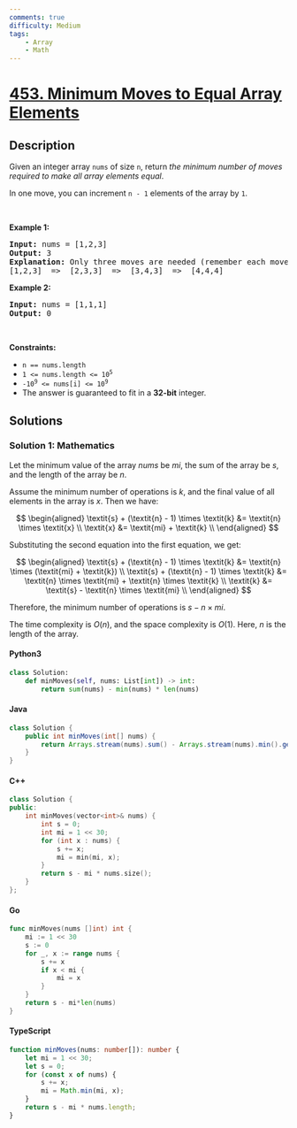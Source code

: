 ```yaml
---
comments: true
difficulty: Medium
tags:
    - Array
    - Math
---
```


<!-- problem:start -->

# [453. Minimum Moves to Equal Array Elements](https://leetcode.com/problems/minimum-moves-to-equal-array-elements)

## Description

<!-- description:start -->

<p>Given an integer array <code>nums</code> of size <code>n</code>, return <em>the minimum number of moves required to make all array elements equal</em>.</p>

<p>In one move, you can increment <code>n - 1</code> elements of the array by <code>1</code>.</p>

<p>&nbsp;</p>
<p><strong class="example">Example 1:</strong></p>

<pre>
<strong>Input:</strong> nums = [1,2,3]
<strong>Output:</strong> 3
<strong>Explanation:</strong> Only three moves are needed (remember each move increments two elements):
[1,2,3]  =&gt;  [2,3,3]  =&gt;  [3,4,3]  =&gt;  [4,4,4]
</pre>

<p><strong class="example">Example 2:</strong></p>

<pre>
<strong>Input:</strong> nums = [1,1,1]
<strong>Output:</strong> 0
</pre>

<p>&nbsp;</p>
<p><strong>Constraints:</strong></p>

<ul>
	<li><code>n == nums.length</code></li>
	<li><code>1 &lt;= nums.length &lt;= 10<sup>5</sup></code></li>
	<li><code>-10<sup>9</sup> &lt;= nums[i] &lt;= 10<sup>9</sup></code></li>
	<li>The answer is guaranteed to fit in a <strong>32-bit</strong> integer.</li>
</ul>

<!-- description:end -->

## Solutions

<!-- solution:start -->

### Solution 1: Mathematics

Let the minimum value of the array $\textit{nums}$ be $\textit{mi}$, the sum of the array be $\textit{s}$, and the length of the array be $\textit{n}$.

Assume the minimum number of operations is $\textit{k}$, and the final value of all elements in the array is $\textit{x}$. Then we have:

$$
\begin{aligned}
\textit{s} + (\textit{n} - 1) \times \textit{k} &= \textit{n} \times \textit{x} \\
\textit{x} &= \textit{mi} + \textit{k} \\
\end{aligned}
$$

Substituting the second equation into the first equation, we get:

$$
\begin{aligned}
\textit{s} + (\textit{n} - 1) \times \textit{k} &= \textit{n} \times (\textit{mi} + \textit{k}) \\
\textit{s} + (\textit{n} - 1) \times \textit{k} &= \textit{n} \times \textit{mi} + \textit{n} \times \textit{k} \\
\textit{k} &= \textit{s} - \textit{n} \times \textit{mi} \\
\end{aligned}
$$

Therefore, the minimum number of operations is $\textit{s} - \textit{n} \times \textit{mi}$.

The time complexity is $O(n)$, and the space complexity is $O(1)$. Here, $n$ is the length of the array.

<!-- tabs:start -->

#### Python3

```python
class Solution:
    def minMoves(self, nums: List[int]) -> int:
        return sum(nums) - min(nums) * len(nums)
```

#### Java

```java
class Solution {
    public int minMoves(int[] nums) {
        return Arrays.stream(nums).sum() - Arrays.stream(nums).min().getAsInt() * nums.length;
    }
}
```

#### C++

```cpp
class Solution {
public:
    int minMoves(vector<int>& nums) {
        int s = 0;
        int mi = 1 << 30;
        for (int x : nums) {
            s += x;
            mi = min(mi, x);
        }
        return s - mi * nums.size();
    }
};
```

#### Go

```go
func minMoves(nums []int) int {
	mi := 1 << 30
	s := 0
	for _, x := range nums {
		s += x
		if x < mi {
			mi = x
		}
	}
	return s - mi*len(nums)
}
```

#### TypeScript

```ts
function minMoves(nums: number[]): number {
    let mi = 1 << 30;
    let s = 0;
    for (const x of nums) {
        s += x;
        mi = Math.min(mi, x);
    }
    return s - mi * nums.length;
}
```

<!-- tabs:end -->

<!-- solution:end -->

<!-- problem:end -->

